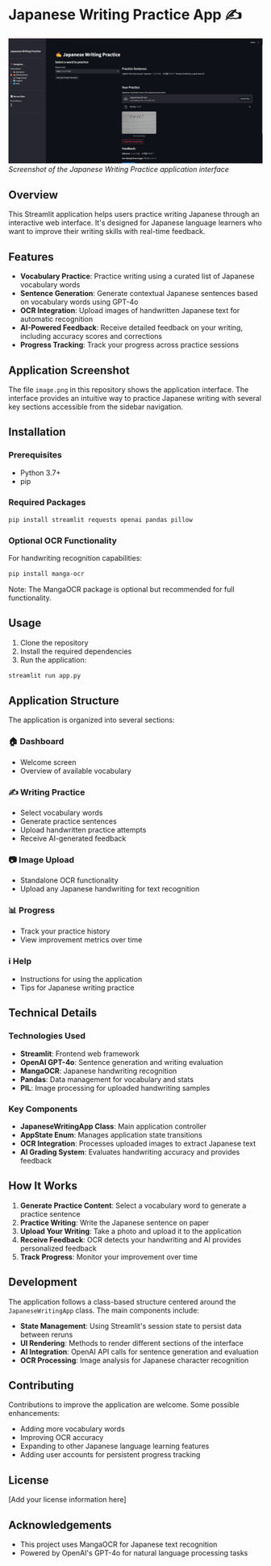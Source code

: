 
# Japanese Writing Practice App ✍️

![Japanese Writing Practice App](image.png)
*Screenshot of the Japanese Writing Practice application interface*

## Overview

This Streamlit application helps users practice writing Japanese through an interactive web interface. It's designed for Japanese language learners who want to improve their writing skills with real-time feedback.

## Features

- **Vocabulary Practice**: Practice writing using a curated list of Japanese vocabulary words
- **Sentence Generation**: Generate contextual Japanese sentences based on vocabulary words using GPT-4o
- **OCR Integration**: Upload images of handwritten Japanese text for automatic recognition
- **AI-Powered Feedback**: Receive detailed feedback on your writing, including accuracy scores and corrections
- **Progress Tracking**: Track your progress across practice sessions

## Application Screenshot

The file `image.png` in this repository shows the application interface. The interface provides an intuitive way to practice Japanese writing with several key sections accessible from the sidebar navigation.

## Installation

### Prerequisites

- Python 3.7+
- pip

### Required Packages

```bash
pip install streamlit requests openai pandas pillow
```

### Optional OCR Functionality

For handwriting recognition capabilities:

```bash
pip install manga-ocr
```

Note: The MangaOCR package is optional but recommended for full functionality.

## Usage

1. Clone the repository
2. Install the required dependencies
3. Run the application:

```bash
streamlit run app.py
```

## Application Structure

The application is organized into several sections:

### 🏠 Dashboard
- Welcome screen
- Overview of available vocabulary

### ✍️ Writing Practice
- Select vocabulary words
- Generate practice sentences
- Upload handwritten practice attempts
- Receive AI-generated feedback

### 📷 Image Upload
- Standalone OCR functionality
- Upload any Japanese handwriting for text recognition

### 📊 Progress
- Track your practice history
- View improvement metrics over time

### ℹ️ Help
- Instructions for using the application
- Tips for Japanese writing practice

## Technical Details

### Technologies Used

- **Streamlit**: Frontend web framework
- **OpenAI GPT-4o**: Sentence generation and writing evaluation
- **MangaOCR**: Japanese handwriting recognition
- **Pandas**: Data management for vocabulary and stats
- **PIL**: Image processing for uploaded handwriting samples

### Key Components

- **JapaneseWritingApp Class**: Main application controller
- **AppState Enum**: Manages application state transitions
- **OCR Integration**: Processes uploaded images to extract Japanese text
- **AI Grading System**: Evaluates handwriting accuracy and provides feedback

## How It Works

1. **Generate Practice Content**: Select a vocabulary word to generate a practice sentence
2. **Practice Writing**: Write the Japanese sentence on paper
3. **Upload Your Writing**: Take a photo and upload it to the application
4. **Receive Feedback**: OCR detects your handwriting and AI provides personalized feedback
5. **Track Progress**: Monitor your improvement over time

## Development

The application follows a class-based structure centered around the `JapaneseWritingApp` class. The main components include:

- **State Management**: Using Streamlit's session state to persist data between reruns
- **UI Rendering**: Methods to render different sections of the interface
- **AI Integration**: OpenAI API calls for sentence generation and evaluation
- **OCR Processing**: Image analysis for Japanese character recognition

## Contributing

Contributions to improve the application are welcome. Some possible enhancements:
- Adding more vocabulary words
- Improving OCR accuracy
- Expanding to other Japanese language learning features
- Adding user accounts for persistent progress tracking

## License

[Add your license information here]

## Acknowledgements

- This project uses MangaOCR for Japanese text recognition
- Powered by OpenAI's GPT-4o for natural language processing tasks

